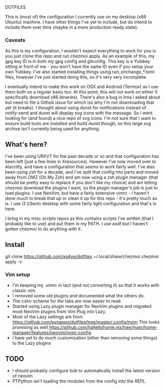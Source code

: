 DOTFILES

This is (most of) the configuration I currently use on my desktop (x86 Ubuntu) machine. I have other things I've yet to include, but do intend to include them over time (maybe in a more production ready state).

### Caveats

As this is my configuration, I wouldn't expect everything to work for you is you just clone this repo and run chezmoi apply. As an example of this, my gpg key ID is in both my gpg config and gitconfig. This key is a Yubikey sitting in front of me - you won't have the same ID even if you setup your own Yubikey. I've also started installing things using run_onchange_*.toml files, however I've just started doing this, so it's very very incomplete.

I eventually intend to make this work on OSX and Android (Termux) as I use them both on a regular basis too. At this point, this will not work on either (I specifically download x86 binaries). There's also a bug in lima I asked about but need to file a Github issue for which iss why I'm not downloading that yet (it breaks). I thought about using dunst for notifications instead of notify-send and dunst will display svg icons with the message. So I went looking for (and found) a nice repo of svg icons. I'm not sure that I want to ensure build tools are installed and build dunst though, so this large svg archive isn't currently being used for anything.

## What's here?

I've been using URXVT for the past decade or so and that configuration has been left (just a few lines in Xresources). However I've now moved over to Alacritty, and have a configuration that seems to work fairly well. I've also been using zsh for a decade, and I've split that config into parts and moved away from OMZ (Oh My Zsh) and am now using a zsh plugin manager (that should be pretty easy to replace if you don't like my choice) and am letting chezmoi download the plugins I want, so the plugin manager's job is just to load plugins. I use NeoVim, but have a fairly extensive vimrc - I haven't done much to break that up or clean it up for this repo - it's pretty much as is. I use i3 (i3wm) desktop with some fairly light configuration and that's in here.

I bring in my misc scripts repos as this contains scripts I've written (that I probably like to use) and put them in my PATH. I use asdf but I haven't gotten chezmoi to do anything with it.

## Install

git clone https://github.com/ag4ve/dotfiles ~/.local/share/chezmoi
chezmoi apply -v


### Vim setup

* I'm keeping my .vimrc in tact (and not converting it) so that it works with classic vim.
* I removed some old plugins and documented what the others do.
* The color scheme for the tabs are now easier to read.
* Started using Lazy plugin manager for NeoVim plugins and migrated most NeoVim plugins from Vim Plug into Lazy.
* Most of the Lazy settings are from: https://github.com/pynappo/dotfiles/tree/master/.config/nvim
This looks promising as well https://github.com/hallettj/home.nix/tree/main/home-manager/features/neovim/nvim-config
* I have yet to do much customization (other than removing some things) to the Lazy plugins

## TODO

* I should probably configure bob to automatically install the latest version of neovim
* PTPython isn't loading the modules from the config into the REPL

